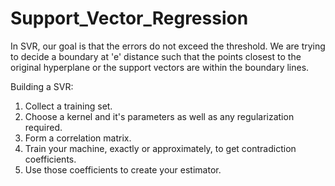 # Support_Vector_Regression
In SVR, our goal is that the errors do not exceed the threshold.
We are trying to decide a boundary at 'e' distance such that the points closest to the original hyperplane or the support vectors are within the boundary lines.

Building a SVR:
1. Collect a training set.
2. Choose a kernel and it's parameters as well as any regularization required.
3. Form a correlation matrix.
4. Train your machine, exactly or approximately, to get contradiction coefficients.
5. Use those coefficients to create your estimator.
